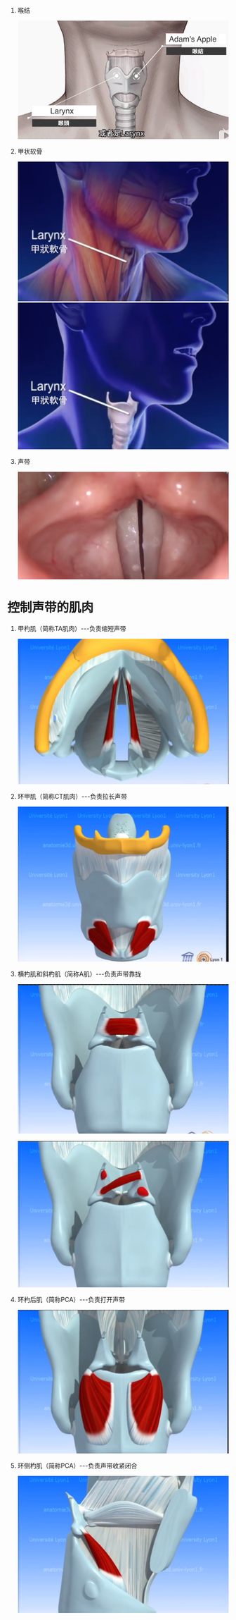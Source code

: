 1. 喉结

   ![喉结](images/喉结.png)

2. 甲状软骨

   ![甲状软骨](images/甲状软骨.png)
   ![甲状软骨](images/甲状软骨-1.png)

3. 声带

   ![声带](images/声带.png)

# 控制声带的肌肉

1. 甲杓肌（简称TA肌肉）---负责缩短声带

   ![甲杓肌](images/甲杓肌.png)

2. 环甲肌（简称CT肌肉）---负责拉长声带

   ![环甲肌](images/环甲肌.png)

3. 横杓肌和斜杓肌（简称A肌）---负责声带靠拢 

   ![横杓肌](images/横杓肌.png)

   ![斜杓肌](images/斜杓肌.png)

4. 环杓后肌（简称PCA）---负责打开声带

   ![环杓后肌](images/环杓后肌.png)

5. 环侧杓肌（简称PCA）---负责声带收紧闭合

   ![环测杓肌](images/环侧杓肌.png)
